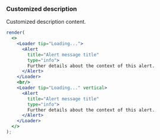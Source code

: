 ### Customized description

Customized description content.

<!--start-code-->

```jsx
render(
  <>
    <Loader tip="Loading...">
      <Alert
        title="Alert message title"
        type="info">
        Further details about the context of this alert.
      </Alert>
    </Loader>
    <br/>
    <Loader tip="Loading..." vertical>
      <Alert
        title="Alert message title"
        type="info">
        Further details about the context of this alert.
      </Alert>
    </Loader>
  </>
);
```

<!--end-code-->
